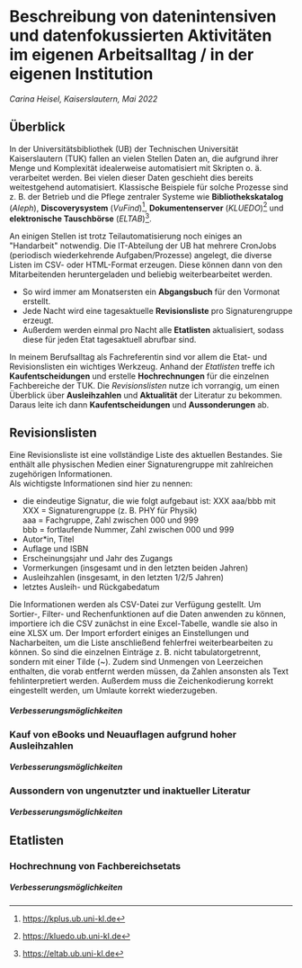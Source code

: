 # Beschreibung von datenintensiven und datenfokussierten Aktivitäten im eigenen Arbeitsalltag / in der eigenen Institution

*Carina Heisel, Kaiserslautern, Mai 2022*


## Überblick

In der Universitätsbibliothek (UB) der Technischen Universität Kaiserslautern (TUK) fallen an vielen Stellen Daten an, die aufgrund ihrer Menge und Komplexität idealerweise automatisiert mit Skripten o. ä. verarbeitet werden. Bei vielen dieser Daten geschieht dies bereits weitestgehend automatisiert. Klassische Beispiele für solche Prozesse sind z. B. der Betrieb und die Pflege zentraler Systeme wie **Bibliothekskatalog** (*Aleph*), **Discoverysystem** (*VuFind*)[^1], **Dokumentenserver** (*KLUEDO*)[^2] und **elektronische Tauschbörse** (*ELTAB*)[^3].

[^1]: https://kplus.ub.uni-kl.de
[^2]: https://kluedo.ub.uni-kl.de
[^3]: https://eltab.ub.uni-kl.de

An einigen Stellen ist trotz Teilautomatisierung noch einiges an "Handarbeit" notwendig.
Die IT-Abteilung der UB hat mehrere CronJobs (periodisch wiederkehrende Aufgaben/Prozesse) angelegt, die diverse Listen im CSV- oder HTML-Format erzeugen. Diese können dann von den Mitarbeitenden heruntergeladen und beliebig weiterbearbeitet werden.
- So wird immer am Monatsersten ein **Abgangsbuch** für den Vormonat erstellt.
- Jede Nacht wird eine tagesaktuelle **Revisionsliste** pro Signaturengruppe erzeugt.
- Außerdem werden einmal pro Nacht alle **Etatlisten** aktualisiert, sodass diese für jeden Etat tagesaktuell abrufbar sind.

In meinem Berufsalltag als Fachreferentin sind vor allem die Etat- und Revisionslisten ein wichtiges Werkzeug. Anhand der *Etatlisten* treffe ich **Kaufentscheidungen** und erstelle **Hochrechnungen** für die einzelnen Fachbereiche der TUK. Die *Revisionslisten* nutze ich vorrangig, um einen Überblick über **Ausleihzahlen** und **Aktualität** der Literatur zu bekommen. Daraus leite ich dann **Kaufentscheidungen** und **Aussonderungen** ab.


## Revisionslisten

Eine Revisionsliste ist eine vollständige Liste des aktuellen Bestandes. Sie enthält alle physischen Medien einer Signaturengruppe mit zahlreichen zugehörigen Informationen.\
Als wichtigste Informationen sind hier zu nennen:
- die eindeutige Signatur, die wie folgt aufgebaut ist: XXX aaa/bbb mit\
  XXX = Signaturengruppe (z. B. PHY für Physik)\
  aaa = Fachgruppe, Zahl zwischen 000 und 999\
	bbb = fortlaufende Nummer, Zahl zwischen 000 und 999
- Autor*in, Titel
- Auflage und ISBN
- Erscheinungsjahr und Jahr des Zugangs
- Vormerkungen (insgesamt und in den letzten beiden Jahren)
- Ausleihzahlen (insgesamt, in den letzten 1/2/5 Jahren)
- letztes Ausleih- und Rückgabedatum

Die Informationen werden als CSV-Datei zur Verfügung gestellt. Um Sortier-, Filter- und Rechenfunktionen auf die Daten anwenden zu können, importiere ich die CSV zunächst in eine Excel-Tabelle, wandle sie also in eine XLSX um.
Der Import erfordert einiges an Einstellungen und Nacharbeiten, um die Liste anschließend fehlerfrei weiterbearbeiten zu können. So sind die einzelnen Einträge z. B. nicht tabulatorgetrennt, sondern mit einer Tilde (~). Zudem sind Unmengen von Leerzeichen enthalten, die vorab entfernt werden müssen, da Zahlen ansonsten als Text fehlinterpretiert werden. Außerdem muss die Zeichenkodierung korrekt eingestellt werden, um Umlaute korrekt wiederzugeben.

##### Verbesserungsmöglichkeiten




### Kauf von eBooks und Neuauflagen aufgrund hoher Ausleihzahlen

##### Verbesserungsmöglichkeiten


### Aussondern von ungenutzter und inaktueller Literatur

##### Verbesserungsmöglichkeiten


## Etatlisten


### Hochrechnung von Fachbereichsetats

##### Verbesserungsmöglichkeiten
